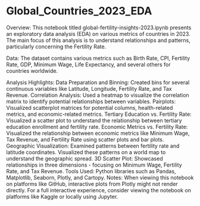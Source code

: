 # Global_Countries_2023_EDA

Overview:
This notebook titled global-fertility-insights-2023.ipynb presents an exploratory data analysis (EDA) on various metrics of countries in 2023. The main focus of this analysis is to understand relationships and patterns, particularly concerning the Fertility Rate.

Data:
The dataset contains various metrics such as Birth Rate, CPI, Fertility Rate, GDP, Minimum Wage, Life Expectancy, and several others for countries worldwide.

Analysis Highlights:
Data Preparation and Binning:
Created bins for several continuous variables like Latitude, Longitude, Fertility Rate, and Tax Revenue.
Correlation Analysis:
Used a heatmap to visualize the correlation matrix to identify potential relationships between variables.
Pairplots:
Visualized scatterplot matrices for potential columns, health-related metrics, and economic-related metrics.
Tertiary Education vs. Fertility Rate:
Visualized a scatter plot to understand the relationship between tertiary education enrollment and fertility rate.
Economic Metrics vs. Fertility Rate:
Visualized the relationship between economic metrics like Minimum Wage, Tax Revenue, and Fertility Rate using scatter plots and bar plots.
Geographic Visualization:
Examined patterns between fertility rate and latitude coordinates. Visualized these patterns on a world map to understand the geographic spread.
3D Scatter Plot:
Showcased relationships in three dimensions - focusing on Minimum Wage, Fertility Rate, and Tax Revenue.
Tools Used:
Python libraries such as Pandas, Matplotlib, Seaborn, Plotly, and Cartopy.
Notes:
When viewing this notebook on platforms like GitHub, interactive plots from Plotly might not render directly. For a full interactive experience, consider viewing the notebook on platforms like Kaggle or locally using Jupyter.
